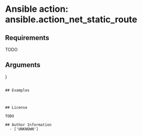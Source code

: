 # Ansible action: ansible.action_net_static_route





## Requirements

TODO

## Arguments

}
```

## Examples



## License

TODO

## Author Information
  - ['UNKNOWN']
